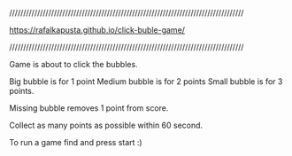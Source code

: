////////////////////////////////////////////////////////////////////////////////////

https://rafalkapusta.github.io/click-buble-game/

////////////////////////////////////////////////////////////////////////////////////

Game is about to click the bubbles. 

Big bubble is for 1 point
Medium bubble is for 2 points
Small bubble is for 3 points. 

Missing bubble removes 1 point from score. 

Collect as many points as possible within 60 second. 

To run a game find and press start :)

